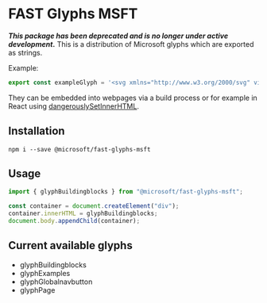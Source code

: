 # FAST Glyphs MSFT
**_This package has been deprecated and is no longer under active development_.**
This is a distribution of Microsoft glyphs which are exported as strings.

Example:

```ts
export const exampleGlyph = '<svg xmlns="http://www.w3.org/2000/svg" viewBox="0 0 32 32"><path d="M25.2,16h3V30H2.2V4h14V7l7-7,9,9Zm-21,0h10V6H4.2Zm10,2H4.2V28h10Zm2-7v5h5Zm0,7V28h10V18Zm.47-9,6.53,6.54L29.73,9,23.2,2.46Z"/></svg>';
```

They can be embedded into webpages via a build process or for example in React using [dangerouslySetInnerHTML](https://reactjs.org/docs/dom-elements.html#dangerouslysetinnerhtml).

## Installation

`npm i --save @microsoft/fast-glyphs-msft`

## Usage

```js
import { glyphBuildingblocks } from "@microsoft/fast-glyphs-msft";

const container = document.createElement("div");
container.innerHTML = glyphBuildingblocks;
document.body.appendChild(container);
```

## Current available glyphs

- glyphBuildingblocks
- glyphExamples
- glyphGlobalnavbutton
- glyphPage
